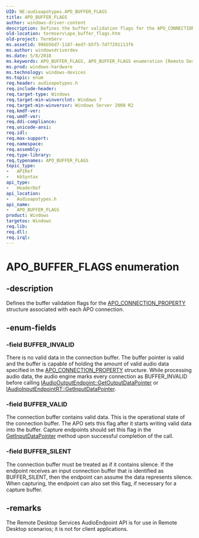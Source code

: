```yaml
---
UID: NE:audioapotypes.APO_BUFFER_FLAGS
title: APO_BUFFER_FLAGS
author: windows-driver-content
description: Defines the buffer validation flags for the APO_CONNECTION_PROPERTY structure associated with each APO connection.
old-location: termserv\apo_buffer_flags.htm
old-project: TermServ
ms.assetid: 996b56d7-1187-4ed7-b5f5-7d77291113f6
ms.author: windowsdriverdev
ms.date: 5/8/2018
ms.keywords: APO_BUFFER_FLAGS, APO_BUFFER_FLAGS enumeration [Remote Desktop Services], BUFFER_INVALID, BUFFER_SILENT, BUFFER_VALID, audioapotypes/APO_BUFFER_FLAGS, audioapotypes/BUFFER_INVALID, audioapotypes/BUFFER_SILENT, audioapotypes/BUFFER_VALID, termserv.apo_buffer_flags
ms.prod: windows-hardware
ms.technology: windows-devices
ms.topic: enum
req.header: audioapotypes.h
req.include-header: 
req.target-type: Windows
req.target-min-winverclnt: Windows 7
req.target-min-winversvr: Windows Server 2008 R2
req.kmdf-ver: 
req.umdf-ver: 
req.ddi-compliance: 
req.unicode-ansi: 
req.idl: 
req.max-support: 
req.namespace: 
req.assembly: 
req.type-library: 
req.typenames: APO_BUFFER_FLAGS
topic_type:
-	APIRef
-	kbSyntax
api_type:
-	HeaderDef
api_location:
-	Audioapotypes.h
api_name:
-	APO_BUFFER_FLAGS
product: Windows
targetos: Windows
req.lib: 
req.dll: 
req.irql: 
---
```


# APO_BUFFER_FLAGS enumeration


## -description


Defines the buffer validation flags for the <a href="https://msdn.microsoft.com/dbf7ed62-445e-4f15-bc21-46117e694dc0">APO_CONNECTION_PROPERTY</a> structure associated with each APO connection.


## -enum-fields




### -field BUFFER_INVALID

There is no valid data in  the connection
    buffer. The buffer pointer is valid and the buffer is capable of holding the amount of valid audio data specified in the <a href="https://msdn.microsoft.com/dbf7ed62-445e-4f15-bc21-46117e694dc0">APO_CONNECTION_PROPERTY</a> structure.
    While processing audio data, the audio engine marks every connection as BUFFER_INVALID before calling <a href="https://msdn.microsoft.com/14d69520-3d0c-42ee-8986-9d83b5cff62e">IAudioOutputEndpoint::GetOutputDataPointer</a> or
    <a href="https://msdn.microsoft.com/1da81a49-d421-4643-9be6-b13d45d678f0">IAudioInputEndpointRT::GetInputDataPointer</a>.


### -field BUFFER_VALID

The connection buffer contains valid data. This is the operational state of the connection buffer. The APO sets this flag after it
    starts writing valid data into the buffer.
Capture endpoints should set this flag in the <a href="https://msdn.microsoft.com/1da81a49-d421-4643-9be6-b13d45d678f0">GetInputDataPointer</a> method upon successful completion of the call.


### -field BUFFER_SILENT

The connection buffer must be treated as if it contains silence.
    If the endpoint receives an input connection buffer that is identified as BUFFER_SILENT, then the endpoint can assume the data represents silence. When capturing, the endpoint can also set this flag, if necessary for a capture buffer.


## -remarks



The Remote Desktop Services AudioEndpoint API is for use in Remote Desktop scenarios; it is not for client applications.



